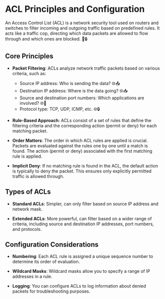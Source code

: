 # ACL Principles and Configuration

An Access Control List (ACL) is a network security tool used on routers and switches to filter incoming and outgoing traffic based on predefined rules. It acts like a traffic cop, directing which data packets are allowed to flow through and which ones are blocked. 🚦🔒

## Core Principles

- **Packet Filtering**: ACLs analyze network traffic packets based on various criteria, such as:
  - Source IP address: Who is sending the data? 🌐📤
  - Destination IP address: Where is the data going? 🌐📥
  - Source and destination port numbers: Which applications are involved? 🌐🔢
  - Protocol type: TCP, UDP, ICMP, etc. 🌐🔒

- **Rule-Based Approach**: ACLs consist of a set of rules that define the filtering criteria and the corresponding action (permit or deny) for each matching packet.

- **Order Matters**: The order in which ACL rules are applied is crucial. Packets are evaluated against the rules one by one until a match is found. The action (permit or deny) associated with the first matching rule is applied.

- **Implicit Deny**: If no matching rule is found in the ACL, the default action is typically to deny the packet. This ensures only explicitly permitted traffic is allowed through.

## Types of ACLs

- **Standard ACLs**: Simpler, can only filter based on source IP address and network mask.

- **Extended ACLs**: More powerful, can filter based on a wider range of criteria, including source and destination IP addresses, port numbers, and protocols.

## Configuration Considerations

- **Numbering**: Each ACL rule is assigned a unique sequence number to determine its order of evaluation.

- **Wildcard Masks**: Wildcard masks allow you to specify a range of IP addresses in a rule.

- **Logging**: You can configure ACLs to log information about denied packets for troubleshooting purposes.